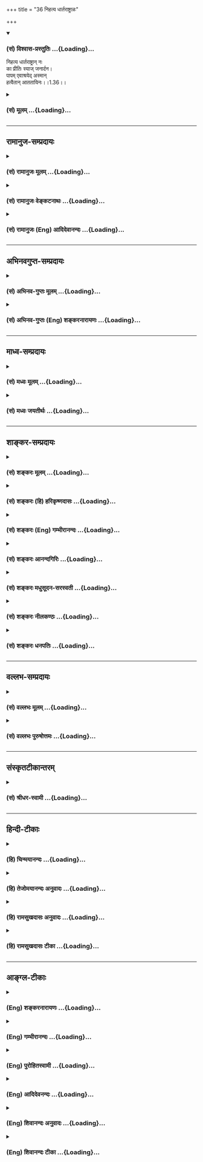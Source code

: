 +++
title = "36 निहत्य धार्तराष्ट्रान्नः"

+++
<div class="js_include" newlevelforh1="3" title="(सं) विश्वास-प्रस्तुतिः" unfilled url="/purANam/mahAbhAratam/06-bhIShma-parva/02-bhagavad-gItA-parva/saMskRtam/vishvAsa-prastutiH/01_arjuna-viShAda-yogaH/36_nihatya_dhArtarAS.md">
<details open><summary><h3>(सं) विश्वास-प्रस्तुतिः ...{Loading}...</h3></summary>

निहत्य धार्तराष्ट्रान् नः  
का प्रीतिः स्याज् जनार्दन।  
पापम् एवाश्रयेद् अस्मान्  
हत्वैतान् आततायिनः।।1.36।।
</details>
</div>
<div class="js_include collapsed" newlevelforh1="3" title="(सं) मूलम्" unfilled url="/purANam/mahAbhAratam/06-bhIShma-parva/02-bhagavad-gItA-parva/saMskRtam/mUlam/01_arjuna-viShAda-yogaH/36_nihatya_dhArtarAS.md">
<details><summary><h3>(सं) मूलम् ...{Loading}...</h3></summary>

निहत्य धार्तराष्ट्रान्नः का प्रीतिः स्याज्जनार्दन।  
पापमेवाश्रयेदस्मान्हत्वैतानाततायिनः।।1.36।।
</details>
</div>


_________________
## रामानुज-सम्प्रदायः
<div class="js_include collapsed" newlevelforh1="3" title="(सं) रामानुजः मूलम्" unfilled url="/purANam/mahAbhAratam/06-bhIShma-parva/02-bhagavad-gItA-parva/saMskRtam/rAmAnujaH/mUlam/01_arjuna-viShAda-yogaH/36_nihatya_dhArtarAS.md">
<details><summary><h3>(सं) रामानुजः मूलम् ...{Loading}...</h3></summary>

।।1.36।। अर्जुन उवाच संजय उवाच स तु पार्थो महामनाः परमकारुणिको
दीर्घबन्धुः परमधार्मिकः सभ्रातृको भवद्भिः अतिघोरैः मारणैः जतुगृहादिभिः
असकृद् वञ्चितः अपि परमपुरुषसहायः अपि हनिष्यमाणान् भवदीयान् विलोक्य
बन्धुस्नेहेन परमया च कृपया धर्माधर्मभयेन च अतिमात्रस्विन्नसर्वगात्रः
सर्वथा अहं न योत्स्यामि इति उक्त्वा बन्धुविश्लेषजनितशोकसंविग्नमानसः सशरं
चापं विसृज्य रथोपस्थे उपाविशत्।  

</details>
</div>
<div class="js_include collapsed" newlevelforh1="3" title="(सं) रामानुजः वेङ्कटनाथः" unfilled url="/purANam/mahAbhAratam/06-bhIShma-parva/02-bhagavad-gItA-parva/saMskRtam/rAmAnujaH/venkaTanAthaH/01_arjuna-viShAda-yogaH/36_nihatya_dhArtarAS.md">
<details><summary><h3>(सं) रामानुजः वेङ्कटनाथः ...{Loading}...</h3></summary>

।। 1.36।। No commentary.  
  
  

</details>
</div>
<div class="js_include collapsed" newlevelforh1="3" title="(सं) रामानुजः (Eng) आदिदेवानन्दः" unfilled url="/purANam/mahAbhAratam/06-bhIShma-parva/02-bhagavad-gItA-parva/saMskRtam/rAmAnujaH/english/AdidevAnandaH/01_arjuna-viShAda-yogaH/36_nihatya_dhArtarAS.md">
<details><summary><h3>(सं) रामानुजः (Eng) आदिदेवानन्दः ...{Loading}...</h3></summary>

1.26 - 1.47 Arjuna said - Sanjaya said Sanjaya continued: The
high-minded Arjuna, extremely kind, deeply friendly, and supremely
righteous, having brothers like himself, though repeatedly deceived by
the treacherous attempts of your people like burning in the lac-house
etc., and therefore fit to be killed by him with the help of the Supreme
Person, nevertheless said, 'I will not fight.' He felt weak, overcome as
he was by his love and extreme compassion for his relatives. He was also
filled with fear, not knowing what was righteous and what unrighteous.
His mind was tortured by grief, because of the thought of future
separation from his relations. So he threw away his bow and arrow and
sat on the chariot as if to fast to death.

</details>
</div>


_________________
## अभिनवगुप्त-सम्प्रदायः
<div class="js_include collapsed" newlevelforh1="3" title="(सं) अभिनव-गुप्तः मूलम्" unfilled url="/purANam/mahAbhAratam/06-bhIShma-parva/02-bhagavad-gItA-parva/saMskRtam/abhinava-guptaH/mUlam/01_arjuna-viShAda-yogaH/36_nihatya_dhArtarAS.md">
<details><summary><h3>(सं) अभिनव-गुप्तः मूलम् ...{Loading}...</h3></summary>

।।1.35 1.44।। निहत्येत्यादि। आततायिनां हनने पापमेव कर्तृ। अतोऽयमर्थः
पापेन तावदेतेऽस्मच्छत्रवो हताः परतन्त्रीकृताः। तांश्च निहत्यास्मानपि
पापमाश्रयेत् +++(S omits पापम्)+++। पापमत्र लोभादिवशात् +++(S लोभवशात्)+++
कुलक्षयादिदोषादर्शनम् +++(S दोषदर्शनम्)+++। अत एव कुलादिधर्माणामुपक्षेपं +++(K
कुलक्षयादि N  
  
क्षेपकम्)+++ करोति स्वजनं हि कथमित्यादिना।  

</details>
</div>
<div class="js_include collapsed" newlevelforh1="3" title="(सं) अभिनव-गुप्तः (Eng) शङ्करनारायणः" unfilled url="/purANam/mahAbhAratam/06-bhIShma-parva/02-bhagavad-gItA-parva/saMskRtam/abhinava-guptaH/english/shankaranArAyaNaH/01_arjuna-viShAda-yogaH/36_nihatya_dhArtarAS.md">
<details><summary><h3>(सं) अभिनव-गुप्तः (Eng) शङ्करनारायणः ...{Loading}...</h3></summary>

1.35 1.44 Nihatya etc. upto anususruma. Sin alone is the agent in the
act of slaying these desperadoes. Therefore here the idea is this :
These ememies of ours have been slain, i.e., have been take possession
of, by sin. Sin would come to us also after slaying them. Sin in this
context is the disregard, on account of greed etc., to the injurious
conseences like the ruination of the family and the like. That is why
Arjuna makes a specific mention of the \[ruin of the\] family etc., and
of its duties in the passage 'How by slaying my own kinsmen etc'. The
act of slaying, undertaken with an individualizing idea about its
result, and with a particularizing idea about the person to be slain, is
a great sin. To say this very thing precisely and to indicate the
intensity of his own agony, Arjuna says only to himself \[see next
sloka\]:

</details>
</div>


_________________
## माध्व-सम्प्रदायः
<div class="js_include collapsed" newlevelforh1="3" title="(सं) मध्वः मूलम्" unfilled url="/purANam/mahAbhAratam/06-bhIShma-parva/02-bhagavad-gItA-parva/saMskRtam/madhvaH/mUlam/01_arjuna-viShAda-yogaH/36_nihatya_dhArtarAS.md">
<details><summary><h3>(सं) मध्वः मूलम् ...{Loading}...</h3></summary>

  
  
।।1.36।। Sri Madhvacharya did not comment on this sloka. The commentary
starts from 2.11.  
  

</details>
</div>
<div class="js_include collapsed" newlevelforh1="3" title="(सं) मध्वः जयतीर्थः" unfilled url="/purANam/mahAbhAratam/06-bhIShma-parva/02-bhagavad-gItA-parva/saMskRtam/madhvaH/jayatIrthaH/01_arjuna-viShAda-yogaH/36_nihatya_dhArtarAS.md">
<details><summary><h3>(सं) मध्वः जयतीर्थः ...{Loading}...</h3></summary>

  
  
।।1.36।। Sri Jayatirtha did not comment on this sloka. The commentary
starts from 2.11.  
  

</details>
</div>


_________________
## शाङ्कर-सम्प्रदायः
<div class="js_include collapsed" newlevelforh1="3" title="(सं) शङ्करः मूलम्" unfilled url="/purANam/mahAbhAratam/06-bhIShma-parva/02-bhagavad-gItA-parva/saMskRtam/shankaraH/mUlam/01_arjuna-viShAda-yogaH/36_nihatya_dhArtarAS.md">
<details><summary><h3>(सं) शङ्करः मूलम् ...{Loading}...</h3></summary>

1.36 Sri Sankaracharya did not comment on this sloka. The commentary
starts from 2.10.  
  

</details>
</div>
<div class="js_include collapsed" newlevelforh1="3" title="(सं) शङ्करः (हि) हरिकृष्णदासः" unfilled url="/purANam/mahAbhAratam/06-bhIShma-parva/02-bhagavad-gItA-parva/saMskRtam/shankaraH/hindI/harikRShNadAsaH/01_arjuna-viShAda-yogaH/36_nihatya_dhArtarAS.md">
<details><summary><h3>(सं) शङ्करः (हि) हरिकृष्णदासः ...{Loading}...</h3></summary>

।।1.36।। Sri Sankaracharya did not comment on this sloka.  
  

</details>
</div>
<div class="js_include collapsed" newlevelforh1="3" title="(सं) शङ्करः (Eng) गम्भीरानन्दः" unfilled url="/purANam/mahAbhAratam/06-bhIShma-parva/02-bhagavad-gItA-parva/saMskRtam/shankaraH/english/gambhIrAnandaH/01_arjuna-viShAda-yogaH/36_nihatya_dhArtarAS.md">
<details><summary><h3>(सं) शङ्करः (Eng) गम्भीरानन्दः ...{Loading}...</h3></summary>

1.36 Sri Sankaracharya did not comment on this sloka. The commentary
starts from 2.10.

</details>
</div>
<div class="js_include collapsed" newlevelforh1="3" title="(सं) शङ्करः आनन्दगिरिः" unfilled url="/purANam/mahAbhAratam/06-bhIShma-parva/02-bhagavad-gItA-parva/saMskRtam/shankaraH/AnandagiriH/01_arjuna-viShAda-yogaH/36_nihatya_dhArtarAS.md">
<details><summary><h3>(सं) शङ्करः आनन्दगिरिः ...{Loading}...</h3></summary>

।।1.36।। यदि पुनरमी दुर्योधनादयो न निगृह्येरन् भवन्तस्तर्हि तैर्निगृहीता
दुःखिताः स्युरित्याशङ्क्याह **पापमेवेति।** यदीमे दुर्योधनादयो
निर्दोषानेवास्मानकस्माद्युद्धभूमौ हन्युः तदैतान्अग्निदो गरदश्च  
इत्यादिलक्षणोपेतानाततायिनो निर्दोषस्वजनहिंसाप्रयुक्तं पापं पूर्वमेव
पापिनः समाश्रयेदित्यर्थः। अथवा यद्यप्येते
भवन्त्यातयायिनस्तथाप्येतानतिशोच्यान्दुर्योधनादीन्हिंसित्वा तत्कृतं
पापमस्मानेवाश्रयेदतो नास्माभिरेते हन्तव्या इत्यर्थः। अथवा
गुरुभ्रातृसुहृत्प्रभृतीनेतान्हत्वा वयमाततायिनः स्याम ततश्चैतान्हत्वा
हिंसाकृतं पापमाततायिनोऽस्मानेव समाश्रयेदिति युद्धादुपरमणमस्माकं
श्रेयस्करमित्यर्थः। फलाभावादनर्थसंभवाच्च परहिंसा न कर्तव्येत्युपसंहरति
**तस्मादिति।** किञ्च राज्यसुखमुद्दिश्य युद्धमुपक्रम्य तेन च
स्वजनपरिक्षये न सुखमुपपद्यते तेन न कर्तव्यं युद्धमित्याह **स्वजनं
हीति।  
**

</details>
</div>
<div class="js_include collapsed" newlevelforh1="3" title="(सं) शङ्करः मधुसूदन-सरस्वती" unfilled url="/purANam/mahAbhAratam/06-bhIShma-parva/02-bhagavad-gItA-parva/saMskRtam/shankaraH/madhusUdana-sarasvatI/01_arjuna-viShAda-yogaH/36_nihatya_dhArtarAS.md">
<details><summary><h3>(सं) शङ्करः मधुसूदन-सरस्वती ...{Loading}...</h3></summary>

।।1.36।। फलाभावदनर्थसंभवाच्च परहिंसा न कर्तव्येतिनच श्रेयोऽनुपश्यामि
इत्यारभ्योक्तं तदुपसंहरति। अदृष्टफलाभावोऽनर्थसंभवश्च तच्छब्देन
परामृश्यते। दृष्टसुखाभावमाह स्वजनं हीति। माधवेति
लक्ष्मीपतित्वान्नालक्ष्मीके कर्मणि प्रवर्तयितुमर्हसीति भावः।  
  

</details>
</div>
<div class="js_include collapsed" newlevelforh1="3" title="(सं) शङ्करः नीलकण्ठः" unfilled url="/purANam/mahAbhAratam/06-bhIShma-parva/02-bhagavad-gItA-parva/saMskRtam/shankaraH/nIlakaNThaH/01_arjuna-viShAda-yogaH/36_nihatya_dhArtarAS.md">
<details><summary><h3>(सं) शङ्करः नीलकण्ठः ...{Loading}...</h3></summary>

।।1.36।। आततायिनःअग्निदो गरदश्चैव शस्त्रपाणिर्धनापहः। क्षेत्रदारहरश्चैव
षडेते ह्याततायिनः। आततायिनमायान्तं हन्यादेवाविचारयन्। नाततायिवधे दोषो
हन्तुर्भवति कश्चन। इति। यद्यप्येवं तथापि एतान्हत्वा अस्मान्पापमेव
आश्रयेत्। आततायिवधो हि अर्थशास्त्रविहितः। न हिंस्यात्सर्वा भूतानि इति तु
धर्मशास्त्रम्। तच्च पूर्वस्मात्प्रबलम्। यथोक्तं
याज्ञवल्क्येनस्मृत्योर्विरोधे न्यायस्तु बलवान्व्यवहारतः।
अर्थशास्त्रात्तु बलवद्धर्मशास्त्रमिति स्थितिः। इति। अस्मान्हत्वा एतान्
आततायिनः पापमेवाश्रयेदित्यपरा योजना। तथा च एत एवास्मद्वधेन नश्यन्तु न तु
वयमेतेषां वधेन नङ्क्ष्याम इति भावः।  
  

</details>
</div>
<div class="js_include collapsed" newlevelforh1="3" title="(सं) शङ्करः धनपतिः" unfilled url="/purANam/mahAbhAratam/06-bhIShma-parva/02-bhagavad-gItA-parva/saMskRtam/shankaraH/dhanapatiH/01_arjuna-viShAda-yogaH/36_nihatya_dhArtarAS.md">
<details><summary><h3>(सं) शङ्करः धनपतिः ...{Loading}...</h3></summary>

।।1.36।। ननु बह्वपकर्तुर्धृतराष्ट्रस्य पुत्रान्दुःखदातॄन्निहत्य
स्थितानां युष्माकां प्रीतिर्भविष्यतीति चेत्तत्राह **निहत्येति।**
धार्तराष्ट्रान्निहत्य नोऽस्माकं का प्रीतिः स्यातः। न कापीत्यर्थः।
अपकर्तर्यपि वृद्धेऽपकारो न कार्य इति धृतराष्ट्रसंबन्धप्रदर्शनाशयः। तव तु
दुष्टजनघातेन स्वसंबन्धिप्रसन्नता संपद्यते अस्माकं तु सापि नास्ति
अस्मत्संबन्धिनामवश्यंभाविनाशदर्शनादिति सूचयन्नाह **जनार्दनेति।**
जनार्दनेति संबोधनेन यद्येते वध्यास्तर्हि त्वमेवैताञ्जहि प्रलये
सर्वजनहिंसकत्वेऽपि सर्वेपापासंसर्गित्वादिति सूचयतीति केचित्। ननुअग्निदो
गरदश्चैव शस्त्रपाणिर्धनापहः। क्षेत्रदारहरश्चैव षडेते ह्याततायिनः।। इति
वचनादाततायिन एतान्हत्वानाततायिवधे दोषः इति वचनाद्युष्मान्पापं  
  
नाश्रयिष्यति अपित्वाततायिन एतानेवेत्यत आह **पापमिति।** एतानाततायिनो
हत्वाऽस्मानेव पापमाश्रयेत्। द्वाविमौ पुरुषौ लोके सूर्यमण्डलभेदिनौ।
परिव्राड्योगयुक्तश्च रणे चाभिमुखो हतः।। इत्यादिना हतस्य
पापापगमाच्छ्रेयोविशेषाभिधानात् हननकर्तृभूतानस्मानेव हिंसानिबन्धनं
पापमाश्रयेदितिआततायिनमायान्तं हन्यादेवाविचारयन्। नाततायिवधे दोषो
हन्तुर्भवति कश्चन।। इति वचनं त्वर्थशास्त्रत्वेन दुर्बलत्वात्न
हिंस्यात्सर्वा भूतानि इति प्रबलेन धर्मशास्त्रेण बाध्यते। तदुक्तं
याज्ञवलक्येनस्मृत्योर्विरोधे न्यायस्तु बलवान्व्यहारतः। अर्थशास्त्रात्तु
बलवद्धर्मशास्त्रमिति स्थितिः। इत्यभिप्रायः।
युद्धायानुद्यतानस्मान्हत्वैतानाततायिनः। पापमेवाश्रयेदिति वा
एतान्हत्वाततायिनोऽस्मानेवेति वेति पक्षत्रयेऽपि एतदादेर्हननक्रियांप्रति
कर्तृत्वे क्त्वाप्रत्ययः स्थित्यादिक्रियामध्याहृत्योपपद्यते।  

</details>
</div>


_________________
## वल्लभ-सम्प्रदायः
<div class="js_include collapsed" newlevelforh1="3" title="(सं) वल्लभः मूलम्" unfilled url="/purANam/mahAbhAratam/06-bhIShma-parva/02-bhagavad-gItA-parva/saMskRtam/vallabhaH/mUlam/01_arjuna-viShAda-yogaH/36_nihatya_dhArtarAS.md">
<details><summary><h3>(सं) वल्लभः मूलम् ...{Loading}...</h3></summary>

।।1.34 1.37।। Sri Vallabhacharya did not comment on this sloka.  
  

</details>
</div>
<div class="js_include collapsed" newlevelforh1="3" title="(सं) वल्लभः पुरुषोत्तमः" unfilled url="/purANam/mahAbhAratam/06-bhIShma-parva/02-bhagavad-gItA-parva/saMskRtam/vallabhaH/puruShottamaH/01_arjuna-viShAda-yogaH/36_nihatya_dhArtarAS.md">
<details><summary><h3>(सं) वल्लभः पुरुषोत्तमः ...{Loading}...</h3></summary>

  
  
।।1.36।। हे जनार्दन सर्वाविद्यानाशक धार्तराष्ट्रान्
ज्ञानदृष्टिरहितानेतान् निहत्य नः का प्रीतिः स्यात् न कापीत्यर्थः।
जनार्दनेति सम्बोधनेन त्वेदीयानां अस्माकं तथाकरणमनुचितमिति भावो
व्यञ्जितः। ते तु धृतराष्ट्रात्मजा इति त्वां न पश्यन्ति तेन तेषां
तथाकरणमुचितमिति धार्तराष्ट्रेति पदेन व्यञ्जितम्। यद्वा अस्मदीयान्
धार्त्तराष्ट्रान्निहत्य तव का प्रीतिः स्यात्। अत्रायं भावः लौकिकभावेन ते
त्वस्मदीया एव तन्मारणे नास्माकं तु प्रीतिः स्यात्तदा त्वत्प्रीत्यर्थं
हन्तव्याः अस्माकं यथाकथञ्चित् त्वं प्रीणनीय इति भावः। ननु ते आततायिन
इतिअग्निदो गरदश्चैव शस्त्रपाणिर्धनापहः। क्षेत्रदारापहर्त्ता च षडेते
ह्याततायिनः।। मनुः.8।350क्षे.23आततायिनमायान्तं हन्यादेवाविचारयन्।
नाततायिवधे दोषो हन्तुर्भवति कश्चन मनुः.8।350।51 इत्यादिवाक्यैः
प्रीतिर्भवतु मा वा सर्वथैते ह्युक्तसर्वदोषसहिता इति हन्तव्या एव ते तु
स्वपापेनैव हन्तव्याः त्वं निमित्तमात्रं भवेति चेत्तत्राह
पापमेवाश्रयेदिति। आततायिन एतान् हत्वा पापमस्मानेवाश्रयेत्। किञ्च
आततायिमारणे दोषाभावस्तु धर्मशास्त्रविचारेणार्थशास्त्रविचारेण वा निरूपितः
न तु भक्तिविचारेण भक्तिमार्गात्तु तयोर्दुर्बलत्वात्तन्मारणेनास्माकं
पापमेव भवेत् पापाच्च भगवत्सम्बन्धो न स्यात् अतएवनराणां क्षीणपापानाम्
पां.गी.श्लो.40 इति निरूपितम्।  
  
  
  

</details>
</div>


_________________
## संस्कृतटीकान्तरम्
<div class="js_include collapsed" newlevelforh1="3" title="(सं) श्रीधर-स्वामी" unfilled url="/purANam/mahAbhAratam/06-bhIShma-parva/02-bhagavad-gItA-parva/saMskRtam/shrIdhara-svAmI/01_arjuna-viShAda-yogaH/36_nihatya_dhArtarAS.md">
<details><summary><h3>(सं) श्रीधर-स्वामी ...{Loading}...</h3></summary>

**।।1.36।।** ननु च अग्निदो गरदश्चैव शस्त्रपाणिर्धनापहः।
क्षेत्रदारापहर्ता च षडेते ह्याततायिनः।। इति स्मरणात्। अग्निद इत्यादिभिः
षड्भिरपि हेतुभिरेते तावदाततायिनः। आततायिनां च वधो युक्त
एव। आततायिनमायान्तं हन्यादेवाविचारयन्। नाततायिवधे दोषो हन्तुर्भवति
कश्चन।। इति वचनात्तत्राह सार्धेन **पापमिति।**अततायिनमायान्तम्
इत्यादिकमर्थशास्त्रं धर्मशास्त्राद्दुर्बलम्। यथोक्तं याज्ञवल्क्येन
स्मृत्योर्विरोधे न्यायस्तु बलवान्व्यवहारतः। अर्थशास्त्रात्तु
बलवद्धर्मशास्त्रमिति स्थितिः।। तस्मादाततायिनामप्येतेषामार्यादीनां
वधेऽस्माकं पापमेव भवेदन्याय्यत्वादधर्मत्वाच्चैतद्वधस्य न चेह सुखं
स्यादित्याह **स्वजनं** **हीति।  
  
**

</details>
</div>


_________________
## हिन्दी-टीकाः
<div class="js_include collapsed" newlevelforh1="3" title="(हि) चिन्मयानन्दः" unfilled url="/purANam/mahAbhAratam/06-bhIShma-parva/02-bhagavad-gItA-parva/hindI/chinmayAnandaH/01_arjuna-viShAda-yogaH/36_nihatya_dhArtarAS.md">
<details><summary><h3>(हि) चिन्मयानन्दः ...{Loading}...</h3></summary>

।।1.36।। अर्जुन के इतना कुछ कहने पर भी भगवान् श्रीकृष्ण मूर्तिवत् मौन ही
रहते हैं। इसलिये वह पहले की भाषा छोड़कर मृदुभाव से किसी मन्द बुद्धि
मित्र को कोई बात समझाने की शैली में भावुक तर्क देने लगता है। भगवान् के
निरन्तर मौन धारण किये रहने से अर्जुन की यह परिवर्तित नीति अत्यन्त
हास्यास्पद प्रतीत होती है।  
इस श्लोक में प्रथम वह कहता है कि दुर्योधनादि को मारने से किसी प्रकार का
कल्याण होने वाला नहीं है। इस पर भी काष्ठवत् मौन खड़े श्रीकृष्ण को देखकर
उसको इस मौन भाव का कारण समझ में नहीं आता। शीघ्र ही उसे स्मरण हो आता है
कि कौरव परिवार आततायी है और धर्मशास्त्र के नियमानुसार आततायी को तत्काल
मार डालना चाहिये चाहे वह शिक्षक वृद्ध पुरुष या वेदज्ञ ब्राह्मण ही क्यों
न हो। आततायी को मारने में किसी प्रकार का पाप नहीं है। अन्यायपूर्वक किसी
पर आक्रमण करने वाला पुरुष आततायी कहलाता है।  
अपने शुद्ध दिव्य स्वरूप के विपरीत हम जो गलत काम करते हैं वे पाप कहलाते
हैं। शरीर मन और बुद्धि को ही अपना स्वरूप समझकर कोई कर्म करना श्रेष्ठ
मनुष्य का लक्षण नहीं है। अहंकारपूर्वक स्वार्थ के लिये किये गये कर्म
हमारे और शुद्ध चैतन्य स्वरूप आत्मा के बीच वासना की सुदृढ़ दीवार खड़ी कर
देते हैं। इन्हें ही पाप कहा जाता है।  
शत्रुओं की हत्या करने में अर्जुन का अविवेकपूर्ण विरोध शास्त्र को न समझने
का परिणाम है और फिर अपनी समझ के अनुसार कर्म करना अपनी संस्कृति को ही
नष्ट करना है।  
इसलिए भगवान् श्रीकृष्ण अर्जुन के तर्कों की न स्तुति करते हैं और न ही
आलोचना। वे जानते हैं कि अर्जुन को अपने मन की बात कह लेने देनी चाहिए।
किसी मानसिक रोगी के लिए यह उत्तम निदान है। इस प्रकार उसका चित्त शांत हो
जाता है।  

</details>
</div>
<div class="js_include collapsed" newlevelforh1="3" title="(हि) तेजोमयानन्दः अनुवादः" unfilled url="/purANam/mahAbhAratam/06-bhIShma-parva/02-bhagavad-gItA-parva/hindI/tejomayAnandaH/anuvAdaH/01_arjuna-viShAda-yogaH/36_nihatya_dhArtarAS.md">
<details><summary><h3>(हि) तेजोमयानन्दः अनुवादः ...{Loading}...</h3></summary>

।।1.36।। हे जनार्दन ! धृतराष्ट्र के पुत्रों की हत्या करके हमें क्या
प्रसन्नता होगी; इन आततायियों को मारकर तो हमें केवल पाप ही लगेगा।

</details>
</div>
<div class="js_include collapsed" newlevelforh1="3" title="(हि) रामसुखदासः अनुवादः" unfilled url="/purANam/mahAbhAratam/06-bhIShma-parva/02-bhagavad-gItA-parva/hindI/rAmasukhadAsaH/anuvAdaH/01_arjuna-viShAda-yogaH/36_nihatya_dhArtarAS.md">
<details><summary><h3>(हि) रामसुखदासः अनुवादः ...{Loading}...</h3></summary>

।।1.36।। हे जनार्दन! इन धृतराष्ट्र-सम्बन्धियों को मारकर हमलोगों को क्या
प्रसन्नता होगी; इन आततायियों को मारने से तो हमें पाप ही लगेगा।

</details>
</div>
<div class="js_include collapsed" newlevelforh1="3" title="(हि) रामसुखदासः टीका" unfilled url="/purANam/mahAbhAratam/06-bhIShma-parva/02-bhagavad-gItA-parva/hindI/rAmasukhadAsaH/TIkA/01_arjuna-viShAda-yogaH/36_nihatya_dhArtarAS.md">
<details><summary><h3>(हि) रामसुखदासः टीका ...{Loading}...</h3></summary>

।।1.36।।***व्याख्या--*'निहत्य धार्तराष्ट्रान्नः ৷৷.
हत्वैतानाततायिनः'--**धृतराष्ट्रके पुत्र और उनके सहयोगी दूसरे जितने भी
सैनिक हैं, उनको मारकर विजय प्राप्त करनेसे हमें क्या प्रसन्नता होगी; अगर
हम क्रोध अथवा लोभके वेगमें आकर इनको मार भी दें, तो उनका वेग शान्त होनेपर
हमें रोना ही पड़ेगा अर्थात् क्रोध और लोभमें आकर हम क्या अनर्थ कर
बैठे--ऐसा पश्चत्ताप ही करना पड़ेगा। कुटुम्बियोंकी याद आनेपर उनका अभाव
बार-बार

</details>
</div>


_________________
## आङ्ग्ल-टीकाः
<div class="js_include collapsed" newlevelforh1="3" title="(Eng) शङ्करनारायणः" unfilled url="/purANam/mahAbhAratam/06-bhIShma-parva/02-bhagavad-gItA-parva/english/shankaranArAyaNaH/01_arjuna-viShAda-yogaH/36_nihatya_dhArtarAS.md">
<details><summary><h3>(Eng) शङ्करनारायणः ...{Loading}...</h3></summary>

1.36. Nothing but sin would slay these desperadoes and take hold of us.
Therefore we should not slay Dhrtarastra's sons, our own relatives.

</details>
</div>
<div class="js_include collapsed" newlevelforh1="3" title="(Eng) गम्भीरानन्दः" unfilled url="/purANam/mahAbhAratam/06-bhIShma-parva/02-bhagavad-gItA-parva/english/gambhIrAnandaH/01_arjuna-viShAda-yogaH/36_nihatya_dhArtarAS.md">
<details><summary><h3>(Eng) गम्भीरानन्दः ...{Loading}...</h3></summary>

1.36 O Janardana, what happiness shall we derive by killing the sons of
Dhrtarastra; Sin alone will accrue to us by killing these felons.

</details>
</div>
<div class="js_include collapsed" newlevelforh1="3" title="(Eng) पुरोहितस्वामी" unfilled url="/purANam/mahAbhAratam/06-bhIShma-parva/02-bhagavad-gItA-parva/english/purohitasvAmI/01_arjuna-viShAda-yogaH/36_nihatya_dhArtarAS.md">
<details><summary><h3>(Eng) पुरोहितस्वामी ...{Loading}...</h3></summary>

1.36 My Lord! What happiness can come from the death of these sons of
Dhritarashtra; We shall sin if we kill these desperate men.

</details>
</div>
<div class="js_include collapsed" newlevelforh1="3" title="(Eng) आदिदेवनन्दः" unfilled url="/purANam/mahAbhAratam/06-bhIShma-parva/02-bhagavad-gItA-parva/english/AdidevanandaH/01_arjuna-viShAda-yogaH/36_nihatya_dhArtarAS.md">
<details><summary><h3>(Eng) आदिदेवनन्दः ...{Loading}...</h3></summary>

1.36 If we kill the sons of Dhrtarastra, what joy will be ours, O Krsna;
Sin alone will accrue to us if we kill these murderous felons.

</details>
</div>
<div class="js_include collapsed" newlevelforh1="3" title="(Eng) शिवानन्दः अनुवादः" unfilled url="/purANam/mahAbhAratam/06-bhIShma-parva/02-bhagavad-gItA-parva/english/shivAnandaH/anuvAdaH/01_arjuna-viShAda-yogaH/36_nihatya_dhArtarAS.md">
<details><summary><h3>(Eng) शिवानन्दः अनुवादः ...{Loading}...</h3></summary>

1.36. By killing these sons of Dhritarashtra, what pleasure can be ours,
O Janardana; Only sin will accrue to us from killing these felons.

</details>
</div>
<div class="js_include collapsed" newlevelforh1="3" title="(Eng) शिवानन्दः टीका" unfilled url="/purANam/mahAbhAratam/06-bhIShma-parva/02-bhagavad-gItA-parva/english/shivAnandaH/TIkA/01_arjuna-viShAda-yogaH/36_nihatya_dhArtarAS.md">
<details><summary><h3>(Eng) शिवानन्दः टीका ...{Loading}...</h3></summary>

1.36 निहत्य having slain; धार्तराष्ट्रान् sons of Dhritarashtra; नः to
us; का what; प्रीतिः pleasure; स्यात् may be; जनार्दन O Janardana; पापम्
sin; एव only; आश्रयेत् would take hold; अस्मान् to us; हत्वा having
killed; एतान् these; आततायिनः felons.  
  
Commentary Janardana means one who is worshipped by all for prosperity
and salvation -- Krishna.He who sets fire to the house of another; who
gives poision; who runs with sword to kill; who has plundered wealth and
lands; and who has taken hold of the wife of somody else is an atatayi.
Duryodhana had done all these evil actions.

</details>
</div>
